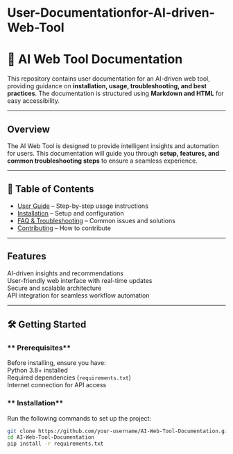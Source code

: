 # User-Documentationfor-AI-driven-Web-Tool
# 📖 AI Web Tool Documentation  

This repository contains user documentation for an AI-driven web tool, providing guidance on **installation, usage, troubleshooting, and best practices**. The documentation is structured using **Markdown and HTML** for easy accessibility.  

---

##  **Overview**  
The AI Web Tool is designed to provide intelligent insights and automation for users. This documentation will guide you through **setup, features, and common troubleshooting steps** to ensure a seamless experience.  

---

## 📂 **Table of Contents**  
-  [User Guide](user-guide.md) – Step-by-step usage instructions  
-  [Installation](installation.md) – Setup and configuration  
- [FAQ & Troubleshooting](faq.md) – Common issues and solutions  
-  [Contributing](#contributing) – How to contribute  

---

##  **Features**  
 AI-driven insights and recommendations  
 User-friendly web interface with real-time updates  
 Secure and scalable architecture  
API integration for seamless workflow automation  

---

## 🛠 **Getting Started**  

### ** Prerequisites**  
Before installing, ensure you have:  
 Python 3.8+ installed  
 Required dependencies (`requirements.txt`)  
 Internet connection for API access  

### ** Installation**  
Run the following commands to set up the project:  
```bash
git clone https://github.com/your-username/AI-Web-Tool-Documentation.git
cd AI-Web-Tool-Documentation
pip install -r requirements.txt
